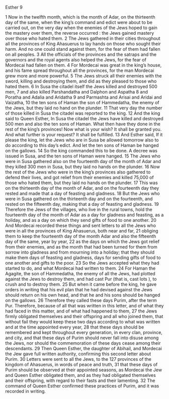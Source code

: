 Esther 9

1	Now in the twelfth month, which is the month of Adar, on the thirteenth day of the same, when the king’s command and edict were about to be carried out, on the very day when the enemies of the Jews hoped to gain the mastery over them, the reverse occurred : the Jews gained mastery over those who hated them.
2	The Jews gathered in their cities throughout all the provinces of King Ahasuerus to lay hands on those who sought their harm. And no one could stand against them, for the fear of them had fallen on all peoples.
3	All the officials of the provinces and the satraps and the governors and the royal agents also helped the Jews, for the fear of Mordecai had fallen on them.
4	For Mordecai was great in the king’s house, and his fame spread throughout all the provinces, for the man Mordecai grew more and more powerful.
5	The Jews struck all their enemies with the sword, killing and destroying them, and did as they pleased to those who hated them.
6	In Susa the citadel itself the Jews killed and destroyed 500 men,
7	and also killed Parshandatha and Dalphon and Aspatha
8	and Poratha and Adalia and Aridatha
9	and Parmashta and Arisai and Aridai and Vaizatha,
10	the ten sons of Haman the son of Hammedatha, the enemy of the Jews, but they laid no hand on the plunder.
11	That very day the number of those killed in Susa the citadel was reported to the king.
12	And the king said to Queen Esther, In Susa the citadel the Jews have killed and destroyed 500 men and also the ten sons of Haman. What then have they done in the rest of the king’s provinces! Now what is your wish? It shall be granted you. And what further is your request? It shall be fulfilled.
13	And Esther said, If it please the king, let the Jews who are in Susa be allowed tomorrow also to do according to this day’s edict. And let the ten sons of Haman be hanged on the gallows.
14	So the king commanded this to be done. A decree was issued in Susa, and the ten sons of Haman were hanged.
15	The Jews who were in Susa gathered also on the fourteenth day of the month of Adar and they killed 300 men in Susa, but they laid no hands on the plunder.
16	Now the rest of the Jews who were in the king’s provinces also gathered to defend their lives, and got relief from their enemies and killed 75,000 of those who hated them, but they laid no hands on the plunder.
17	This was on the thirteenth day of the month of Adar, and on the fourteenth day they rested and made that a day of feasting and gladness.
18	But the Jews who were in Susa gathered on the thirteenth day and on the fourteenth, and rested on the fifteenth day, making that a day of feasting and gladness.
19	Therefore the Jews of the villages, who live in the rural towns, hold the fourteenth day of the month of Adar as a day for gladness and feasting, as a holiday, and as a day on which they send gifts of food to one another.
20	And Mordecai recorded these things and sent letters to all the Jews who were in all the provinces of King Ahasuerus, both near and far,
21	obliging them to keep the fourteenth day of the month Adar and also the fifteenth day of the same, year by year,
22	as the days on which the Jews got relief from their enemies, and as the month that had been turned for them from sorrow into gladness and from mourning into a holiday; that they should make them days of feasting and gladness, days for sending gifts of food to one another and gifts to the poor.
23	So the Jews accepted what they had started to do, and what Mordecai had written to them.
24	For Haman the Agagite, the son of Hammedatha, the enemy of all the Jews, had plotted against the Jews to destroy them, and had cast Pur (that is, cast lots ), to crush and to destroy them.
25	But when it came before the king, he gave orders in writing that his evil plan that he had devised against the Jews should return on his own head, and that he and his sons should be hanged on the gallows.
26	Therefore they called these days Purim, after the term Pur. Therefore, because of all that was written in this letter, and of what they had faced in this matter, and of what had happened to them,
27	the Jews firmly obligated themselves and their offspring and all who joined them, that without fail they would keep these two days according to what was written and at the time appointed every year,
28	that these days should be remembered and kept throughout every generation, in every clan, province, and city, and that these days of Purim should never fall into disuse among the Jews, nor should the commemoration of these days cease among their descendants.
29	Then Queen Esther, the daughter of Abihail, and Mordecai the Jew gave full written authority, confirming this second letter about Purim.
30	Letters were sent to all the Jews, to the 127 provinces of the kingdom of Ahasuerus, in words of peace and truth,
31	that these days of Purim should be observed at their appointed seasons, as Mordecai the Jew and Queen Esther obligated them, and as they had obligated themselves and their offspring, with regard to their fasts and their lamenting.
32	The command of Queen Esther confirmed these practices of Purim, and it was recorded in writing.

